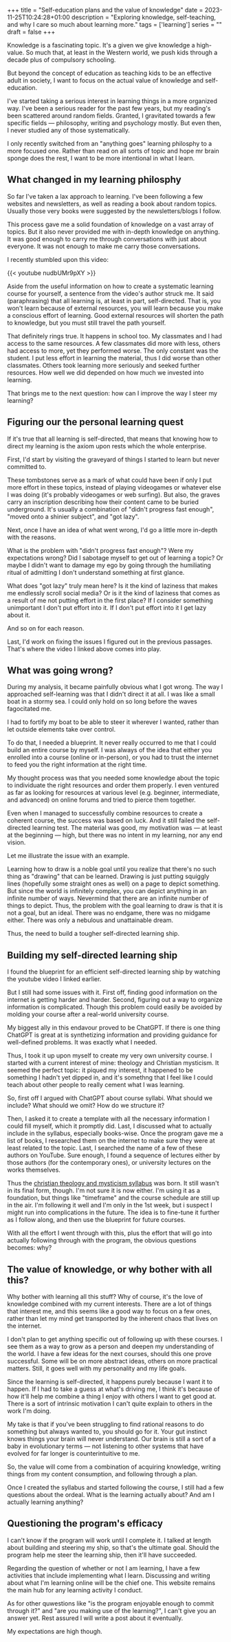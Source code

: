 +++
title = "Self-education plans and the value of knowledge"
date = 2023-11-25T10:24:28+01:00
description = "Exploring knowledge, self-teaching, and why I care so much about learning more."
tags = ['learning']
series = ""
draft = false
+++

Knowledge is a fascinating topic. It's a given we give knowledge a high-value. So much that, at least in the Western world, we push kids through a decade plus of compulsory schooling.

But beyond the concept of education as teaching kids to be an effective adult in society, I want to focus on the actual value of knowledge and self-education.

I've started taking a serious interest in learning things in a more organized way. I've been a serious reader for the past few years, but my reading's been scattered around random fields. Granted, I gravitated towards a few specific fields — philosophy, writing and psychology mostly. But even then, I never studied any of those systematically. 

I only recently switched from an "anything goes" learning philosphy to a more focused one. Rather than read on all sorts of topic and hope mr brain sponge does the rest, I want to be more intentional in what I learn.

## What changed in my learning philosphy
So far I've taken a lax approach to learning. I've been following a few websites and newsletters, as well as reading a book about random topics. Usually those very books were suggested by the newsletters/blogs I follow.

This process gave me a solid foundation of knowledge on a vast array of topics. But it also never provided me with in-depth knowledge on anything. It was good enough to carry me through conversations with just about everyone. It was not enough to make me carry those conversations.

I recently stumbled upon this video:

{{< youtube nudbUMr9pXY >}}

Aside from the useful information on how to create a systematic learning course for yourself, a sentence from the video's author struck me. It said (paraphrasing) that all learning is, at least in part, self-directed. That is, you won't learn because of external resources, you will learn because you make a conscious effort of learning. Good external resources will shorten the path to knowledge, but you must still travel the path yourself.

That definitely rings true. It happens in school too. My classmates and I had access to the same resources. A few classmates did more with less, others had access to more, yet they performed worse. The only constant was the student. I put less effort in learning the material, thus I did worse than other classmates. Others took learning more seriously and seeked further resources. How well we did depended on how much we invested into learning. 

That brings me to the next question: how can I improve the way I steer my learning?

## Figuring our the personal learning quest
If it's true that all learning is self-directed, that means that knowing how to direct my learning is the axiom upon rests which the whole enterprise. 

First, I'd start by visiting the graveyard of things I started to learn but never committed to. 

These tombstones serve as a mark of what could have been if only I put more effort in these topics, instead of playing videogames or whatever else I was doing (it's probably videogames or web surfing). But also, the graves carry an inscription describing how their content came to be buried underground. It's usually a combination of "didn't progress fast enough", "moved onto a shinier subject", and "got lazy".

Next, once I have an idea of what went wrong, I'd go a little more in-depth with the reasons.

What is the problem with "didn't progress fast enough"? Were my expectations wrong? Did I sabotage myself to get out of learning a topic? Or maybe I didn't want to damage my ego by going through the humiliating ritual of admitting I don't understand something at first glance. 

What does "got lazy" truly mean here? Is it the kind of laziness that makes me endlessly scroll social media? Or is it the kind of laziness that comes as a result of me not putting effort in the first place? If I consider something unimportant I don't put effort into it. If I don't put effort into it I get lazy about it. 

And so on for each reason.

Last, I'd work on fixing the issues I figured out in the previous passages. That's where the video I linked above comes into play.

## What was going wrong?
During my analysis, it became painfully obvious what I got wrong. The way I approached self-learning was that I didn't direct it at all. I was like a small boat in a stormy sea. I could only hold on so long before the waves fagocitated me. 

I had to fortify my boat to be able to steer it wherever I wanted, rather than let outside elements take over control. 

To do that, I needed a blueprint. It never really occurred to me that I could build an entire course by myself. I was always of the idea that either you enrolled into a course (online or in-person), or you had to trust the internet to feed you the right information at the right time.

My thought process was that you needed some knowledge about the topic to individuate the right resources and order them properly. I even ventured as far as looking for resources at various level (e.g. beginner, intermediate, and advanced) on online forums and tried to pierce them together.

Even when I managed to successfully combine resources to create a coherent course, the success was based on luck. And it still failed the self-directed learning test. The material was good, my motivation was — at least at the beginning — high, but there was no intent in my learning, nor any end vision.

Let me illustrate the issue with an example.

Learning how to draw is a noble goal until you realize that there's no such thing as "drawing" that can be learned. Drawing is just putting squiggly lines (hopefully some straight ones as well) on a page to depict something. But since the world is infinitely complex, you can depict anything in an infinite number of ways. Nevermind that there are an infinite number of things to depict. Thus, the problem with the goal learning to draw is that it is not a goal, but an ideal. There was no endgame, there was no midgame either. There was only a nebulous and unattainable dream.

Thus, the need to build a tougher self-directed learning ship.

## Building my self-directed learning ship
I found the blueprint for an efficient self-directed learning ship by watching the youtube video I linked earlier.

But I still had some issues with it. First off, finding good information on the internet is getting harder and harder. Second, figuring out a way to organize information is complicated. Though this problem could easily be avoided by molding your course after a real-world university course.

My biggest ally in this endavour proved to be ChatGPT. If there is one thing ChatGPT is great at is synthetizing information and providing guidance for well-defined problems. It was exactly what I needed. 

Thus, I took it up upon myself to create my very own university course. I started with a current interest of mine: theology and Christian mysticism. It seemed the perfect topic: it piqued my interest, it happened to be something I hadn't yet dipped in, and it's somethng that I feel like I could teach about other people to really cement what I was learning.

So, first off I argued with ChatGPT about course syllabi. What should we include? What should we omit? How do we structure it?

Then, I asked it to create a template with all the necessary information I could fill myself, which it promptly did. Last, I discussed what to actually include in the syllabus, especially books-wise. Once the program gave me a list of books, I researched them on the internet to make sure they were at least related to the topic. Last, I searched  the name of a few of these authors on YouTube. Sure enough, I found a sequence of lectures either by those authors (for the contemporary ones), or university lectures on the works themselves.

Thus the [christian theology and mysticism syllabus](../../syllabi/theology-mysticism-syllabus) was born.  It still wasn't in its final form, though. I'm not sure it is now either. I'm using it as a foundation, but things like "timeframe" and the course schedule are still up in the air. I'm following it well and I'm only in the 1st week, but i suspect I might run into complications in the future. The idea is to fine-tune it further as I follow along, and then use the blueprint for future courses.

With all the effort I went through with this, plus the effort that will go into actually following through with the program, the obvious questions becomes: why?

## The value of knowledge, or why bother with all this?
Why bother with learning all this stuff? Why of course, it's the love of knowledge combined with my current interests. There are a lot of things that interest me, and this seems like a good way to focus on a few ones, rather than let my mind get transported by the inherent chaos that lives on the internet. 

I don't plan to get anything specific out of following up with these courses. I see them as a way to grow as a person and deepen my understanding of the world. I have a few ideas for the next courses, should this one prove successful. Some will be on more abstract ideas, others on more practical matters. Still, it goes well with my personality and my life goals. 

Since the learning is self-directed, it happens purely because I want it to happen. If I had to take a guess at what's driving me, I think it's because of how it'll help me combine a thing I enjoy with others I want to get good at. There is a sort of intrinsic motivation I can't quite explain to others in the work I'm doing. 

My take is that if you've been struggling to find rational reasons to do something but always wanted to, you should go for it. Your gut instinct knows things your brain will never understand. Our brain is still a sort of a baby in evolutionary terms — not listening to other systems that have evolved for far longer is counterintuitive to me.

So, the value will come from a combination of acquiring knowledge, writing things from my content consumption, and following through a plan. 

Once I created the syllabus and started following the course, I still had a few questions about the ordeal. What is the learning actually about? And am I actually learning anything?

## Questioning the program's efficacy
I can't know if the program will work until I complete it. I talked at length about building and steering my ship, so that's the ultimate goal. Should the program help me steer the learning ship, then it'll have succeeded.

Regarding the question of whether or not I am learning, I have a few activities that include implementing what I learn. Discussing and writing about what I'm learning online will be the chief one. This website remains the main hub for any learning activity I conduct.

As for other quwestions like "is the program enjoyable enough to commit through it?" and "are you making use of the learning?", I can't give you an answer yet. Rest assured I will write a post about it eventually.

My expectations are high though.
